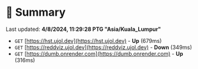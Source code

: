 # 📖 Summary
Last updated: **4/8/2024, 11:29:28 PTG "Asia/Kuala_Lumpur"**

- `GET` [https://hst.ujol.dev](https://hst.ujol.dev) - **Up** (679ms)
- `GET` [https://reddviz.ujol.dev](https://reddviz.ujol.dev) - **Down** (349ms)
- `GET` [https://dumb.onrender.com](https://dumb.onrender.com) - **Up** (316ms)
